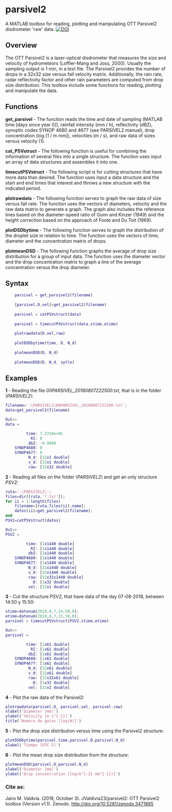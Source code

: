 # parsivel2
A MATLAB toolbox for reading, plotting and manipulating OTT Parsivel2 disdrometer 'raw' data.
[![DOI](https://zenodo.org/badge/203242951.svg)](https://zenodo.org/badge/latestdoi/203242951)

## Overview
The OTT Parsivel2 is a laser-optical disdrometer that measures the size and velocity of
hydrometeors (Loffler-Mang and Joss, 2000). Usually the sampling output is 1 min,
in a text file. The Parsivel2 provides the number of drops in a 32x32 size versus fall velocity matrix.
Additionally, the rain rate, radar reflectivity factor and other rain parameters are computed
from drop size distribution.
This toolbox include some functions for reading, plotting and manipulate the data.

## Functions
**get_parsivel** - The function reads the time and date of sampling (MATLAB time [days since year 0]), 
rainfall intensity (mm / h), reflectivity (dBZ), synoptic codes SYNOP 4680 and 4677 
(see PARSIVEL2 manual), drop concentration (log [1 / m mm]), velocities (m / s), 
and raw data of sizes versus velocity (1).

**cat_PSVstruct** - The following function is useful for combining the information of several files into a single structure.
The function uses input an array of data structures and assembles it into one.

**timecutPSVstruct** - The following script is for cutting structures that have more 
data than desired. The function uses input a data structure and the start and end times 
that interest and throws a new structure with the indicated period.

**plotrawdata** - The following function serves to graph the raw data of size versus fall rate.
The function uses the vectors of diameters, velocity and the raw data matrix to generate a graph. 
The graph also includes the reference lines based on the diameter-speed ratio of 
Gunn and Kinzer (1949) and the height correction based on the approach of Foote and Du Toit (1969).

**plotDSDbytime** - The following function serves to graph the distribution of the droplet size in relation to time.
The function uses the vectors of time, diameter and the concentration matrix of drops.

**plotmeanDSD** - The following function graphs the average of drop size distribution for a group of input data.
The function uses the diameter vector and the drop concentration matrix to graph a line of the average concentration versus the drop diameter.

## Syntax

```Matlab
	parsivel = get_parsivel2(filename)
	
	[parsivel,D,vel]=get_parsivel2(filename)
	
	parsivel = catPSVstruct(data)
	
	parsivel = timecutPSVstruct(data,stime,etime)
	
	plotrawdata(D,vel,raw)
	
	plotDSDbytime(time, D, N_d)
	
	plotmeanDSD(D, N_d)
	
	plotmeanDSD(D, N_d, sytle)
```

## Examples

**1** - Reading the file *00PARSIVEL_20180807222500.txt*, that is in the folder *\PARSIVEL2\\*:
```Matlab
filename='.\PARSIVEL2\00PARSIVEL_20180807222500.txt';
data=get_parsivel2(filename)

Out>>
data = 

         time: 7.3728e+05
           RI: 0
          dbZ: -9.9990
    SYNOP4680: 0
    SYNOP4677: 0
          N_d: [32x1 double]
          v_d: [32x1 double]
          raw: [32x32 double]

```

**2** - Reading all files on the folder *\PARSIVEL2\\* and get an only structure *PSV2*:
```Matlab
ruta='.\PARSIVEL2\';
files=dir([ruta,'*.txt']);
for ii = 1:length(files)
    filename=[ruta,files(ii).name];
    datos(ii)=get_parsivel2(filename);
end
PSV2=catPSVstruct(datos)

Out>>
PSV2 = 

         time: [1x1440 double]
           RI: [1x1440 double]
          dbZ: [1x1440 double]
    SYNOP4680: [1x1440 double]
    SYNOP4677: [1x1440 double]
          N_d: [32x1440 double]
          v_d: [32x1440 double]
          raw: [32x32x1440 double]
            D: [1x32 double]
          vel: [32x1 double]
```
**3** - Cut the structure *PSV2*, that have data of the day 07-08-2018, between 14:50 y 15:50:
```Matlab
stime=datenum(2018,8,7,14,50,0);
etime=datenum(2018,8,7,15,50,0);
parsivel = timecutPSVstruct(PSV2,stime,etime)

Out>>
parsivel = 

         time: [1x61 double]
           RI: [1x61 double]
          dbZ: [1x61 double]
    SYNOP4680: [1x61 double]
    SYNOP4677: [1x61 double]
          N_d: [32x61 double]
          v_d: [32x61 double]
          raw: [32x32x61 double]
            D: [1x32 double]
          vel: [32x1 double]
```

**4** - Plot the raw data of the Parsivel2:
```Matlab
plotrawdata(parsivel.D, parsivel.vel, parsivel.raw)
xlabel('Diameter [mm]')
ylabel('Velocity [m s^{-1}]')
title('Numero de gotas [log(N)]')
```

**5** - Plot the drop size distribution versus time using the Parsivel2 structure:
```Matlab
plotDSDbytime(parsivel.time,parsivel.D,parsivel.N_d)
xlabel('Tiempo [UTC-5]')
```

**6** - Plot the mean drop size distribution from the structure:

```Matlab
plotmeanDSD(parsivel.D,parsivel.N_d)
xlabel('Diameter [mm]')
ylabel('Drop concentration [log(m^{-3} mm^{-1})]')
```

### Cite as:
Jairo M. Valdvia. (2019, October 3). JValdivia23/parsivel2: OTT Parsivel2 toolbox (Version v1.1). Zenodo. http://doi.org/10.5281/zenodo.3471885
